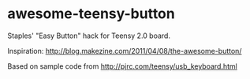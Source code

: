 awesome-teensy-button
=====================

Staples' "Easy Button" hack for Teensy 2.0 board.

Inspiration: http://blog.makezine.com/2011/04/08/the-awesome-button/

Based on sample code from http://pjrc.com/teensy/usb_keyboard.html

